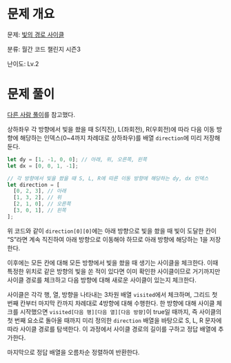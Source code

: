 # 문제 개요

문제: [빛의 경로 사이클](https://school.programmers.co.kr/learn/courses/30/lessons/86052)

분류: 월간 코드 챌린지 시즌3

난이도: Lv.2

# 문제 풀이

[다른 사람 풀이](https://velog.io/@tnehd1998/%ED%94%84%EB%A1%9C%EA%B7%B8%EB%9E%98%EB%A8%B8%EC%8A%A4-%EB%B9%9B%EC%9D%98-%EA%B2%BD%EB%A1%9C-%EC%82%AC%EC%9D%B4%ED%81%B4-JavaScript)를 참고했다.

상하좌우 각 방향에서 빛을 쐈을 때 S(직진), L(좌회전), R(우회전)에 따라 다음 이동 방향에 해당하는 인덱스(0~4까지 차례대로 상하좌우)를 배열 `direction`에 미리 저장해둔다.

```jsx
let dy = [1, -1, 0, 0]; // 아래, 위, 오른쪽, 왼쪽
let dx = [0, 0, 1, -1];

// 각 방향에서 빛을 쐈을 때 S, L, R에 따른 이동 방향에 해당하는 dy, dx 인덱스
let direction = [
  [0, 2, 3], // 아래
  [1, 3, 2], // 위
  [2, 1, 0], // 오른쪽
  [3, 0, 1], // 왼쪽
];
```

위 코드와 같이 `direction[0][0]`에는 아래 방향으로 빛을 쐈을 때 빛이 도달한 칸이 “S”라면 계속 직진하여 아래 방향으로 이동해야 하므로 아래 방향에 해당하는 1을 저장한다.

이후에는 모든 칸에 대해 모든 방향에서 빛을 쐈을 때 생기는 사이클을 체크한다. 이때 특정한 위치로 같은 방향의 빛을 쏜 적이 있다면 이미 확인한 사이클이므로 거기까지만 사이클 경로를 체크하고 다음 방향에 대해 새로운 사이클이 있는지 체크한다.

사이클은 각각 행, 열, 방향을 나타내는 3차원 배열 `visited`에서 체크하며, 그리드 첫 번째 칸부터 마지막 칸까지 차례대로 4방향에 대해 수행한다. 한 방향에 대해 사이클 체크를 시작했으면 `visited[다음 행][다음 열][다음 방향]`이 true일 때까지, 즉 사이클의 첫 번째 요소로 돌아올 때까지 미리 정의한 `direction` 배열을 바탕으로 S, L, R 문자에 따라 사이클 경로를 탐색한다. 이 과정에서 사이클 경로의 길이를 구하고 정답 배열에 추가한다.

마지막으로 정답 배열을 오름차순 정렬하여 반환한다.
